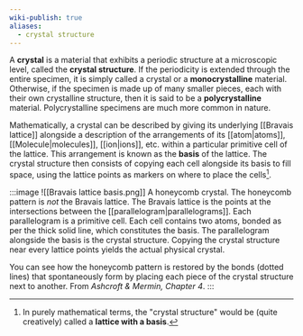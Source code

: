 ```yaml
---
wiki-publish: true
aliases:
  - crystal structure
---
```

A **crystal** is a material that exhibits a periodic structure at a microscopic level, called the **crystal structure**. If the periodicity is extended through the entire specimen, it is simply called a crystal or a **monocrystalline** material. Otherwise, if the specimen is made up of many smaller pieces, each with their own crystalline structure, then it is said to be a **polycrystalline** material. Polycrystalline specimens are much more common in nature.

Mathematically, a crystal can be described by giving its underlying [[Bravais lattice]] alongside a description of the arrangements of its [[atom|atoms]], [[Molecule|molecules]], [[ion|ions]], etc. within a particular primitive cell of the lattice. This arrangement is known as the **basis** of the lattice. The crystal structure then consists of copying each cell alongside its basis to fill space, using the lattice points as markers on where to place the cells[^1].

:::image
![[Bravais lattice basis.png]]
A honeycomb crystal. The honeycomb pattern is *not* the Bravais lattice. The Bravais lattice is the points at the intersections between the [[parallelogram|parallelograms]]. Each parallelogram is a primitive cell. Each cell contains two atoms, bonded as per the thick solid line, which constitutes the basis. The parallelogram alongside the basis is the crystal structure. Copying the crystal structure near every lattice points yields the actual physical crystal.

You can see how the honeycomb pattern is restored by the bonds (dotted lines) that spontaneously form by placing each piece of the crystal structure next to another. From *Ashcroft & Mermin, Chapter 4*.
:::

[^1]: In purely mathematical terms, the "crystal structure" would be (quite creatively) called a **lattice with a basis**.
